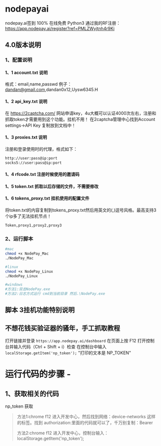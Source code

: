 # nodepayai
nodepay.ai签到 100% 在线免费 Python3
通过我的RF注册：https://app.nodepay.ai/register?ref=PMLZWyjtnh4r9Ki

## 4.0版本说明
### 1、配置说明
#### 1、1 account.txt 说明
格式：email,name,passwd
例子：dandan@gmail.com,dandan0x12,Uysw6345.H
#### 1、2 api_key.txt 说明
在 https://2captcha.com/ 网站申请key，4u大概可以认证4000次左右，注册和抓取token才需要用到这个功能。挂机不用！
在2captcha管理中心找到Account settings->API Key 复制放到文档中！
#### 1、3 proxies.txt 说明
注册和登录使用时的代理，格式如下：
```txt
http://user:pass@ip:port
socks5://user:pass@ip:port
```
#### 1、4 rfcode.txt 注册时候使用的邀请码

#### 1、5 token.txt 抓取以后存储的文件，不需要修改

#### 1、6 tokens_proxy.txt 挂机使用的配置文件
将token.txt的内容复制到tokens_proxy.txt然后用英文的(,)逗号风格。最高支持3个ip多了无法挂机节点！
```txt
Token,proxy1,proxy2,proxy3
```

### 2、运行脚本
```bash
#mac
chmod +x NodePay_Mac
./NodePay_Mac

#linux
chmod +x NodePay_Linux
./NodePay_Linux

#windows
#方法1:双击NodePay.exe
#方法2:日志方式运行 cmd到当前目录 然后.\NodePay.exe
```


## 脚本 3挂机功能特别说明
## 不想花钱买验证器的骚年，手工抓取教程
打开链接并登录 ``https://app.nodepay.ai/dashboard``
在页面上按 F12 打开控制台并输入代码（Ctrl + Shift + i）检查
在控制台中输入 ``localStorage.getItem('np_token');``
"打印的文本是 NP_TOKEN"

# 运行代码的步骤 -
## 1、获取相关的代码

np_token 获取

>方法1:chrome f12 进入开发中心，然后找到网络：device-networks 这样的标签。找到 authorization:里面的代码就可以了，千万别复制：Bearer
>
>方法2:chrome f12 进入开发中心，控制台输入：localStorage.getItem('np_token');

